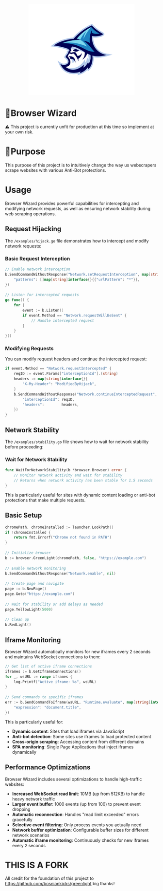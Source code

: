<p align="center">
  <img src="./logo.png" height="300" width="350" alt="Browser Wizard Logo" />
</p>

# 🔗Browser Wizard

⚠️ This project is currently unfit for production at this time so implement at your own risk.

# 🔗Purpose

This purpose of this project is to intuitively change the way us webscrapers scrape websites with various Anti-Bot protections.

# Usage

Browser Wizard provides powerful capabilities for intercepting and modifying network requests, as well as ensuring network stability during web scraping operations.

## Request Hijacking

The `/examples/hijack.go` file demonstrates how to intercept and modify network requests:

### Basic Request Interception

```go
// Enable network interception
b.SendCommandWithoutResponse("Network.setRequestInterception", map[string]interface{}{
    "patterns": []map[string]interface{}{{"urlPattern": "*"}},
})

// Listen for intercepted requests
go func() {
    for {
        event := b.Listen()
        if event.Method == "Network.requestWillBeSent" {
            // Handle intercepted request
        }
    }
}()
```

### Modifying Requests

You can modify request headers and continue the intercepted request:

```go
if event.Method == "Network.requestIntercepted" {
    reqID := event.Params["interceptionId"].(string)
    headers := map[string]interface{}{
        "X-My-Header": "ModifiedByHijack",
    }
    b.SendCommandWithoutResponse("Network.continueInterceptedRequest", map[string]interface{}{
        "interceptionId": reqID,
        "headers":        headers,
    })
}
```

## Network Stability

The `/examples/stability.go` file shows how to wait for network stability before proceeding:

### Wait for Network Stability

```go
func WaitForNetworkStability(b *browser.Browser) error {
    // Monitor network activity and wait for stability
    // Returns when network activity has been stable for 1.5 seconds
}
```

This is particularly useful for sites with dynamic content loading or anti-bot protections that make multiple requests.

## Basic Setup

```go
chromePath, chromeInstalled := launcher.LookPath()
if !chromeInstalled {
    return fmt.Errorf("Chrome not found in PATH")
}

// Initialize browser
b := browser.GreenLight(chromePath, false, "https://example.com")

// Enable network monitoring
b.SendCommandWithoutResponse("Network.enable", nil)

// Create page and navigate
page := b.NewPage()
page.Goto("https://example.com")

// Wait for stability or add delays as needed
page.YellowLight(5000)

// Clean up
b.RedLight()
```

## Iframe Monitoring

Browser Wizard automatically monitors for new iframes every 2 seconds and maintains WebSocket connections to them:

```go
// Get list of active iframe connections
iframes := b.GetIframeConnections()
for _, wsURL := range iframes {
    log.Printf("Active iframe: %s", wsURL)
}

// Send commands to specific iframes
err := b.SendCommandToIframe(wsURL, "Runtime.evaluate", map[string]interface{}{
    "expression": "document.title",
})
```

This is particularly useful for:

-   **Dynamic content**: Sites that load iframes via JavaScript
-   **Anti-bot detection**: Some sites use iframes to load protected content
-   **Cross-origin scraping**: Accessing content from different domains
-   **SPA monitoring**: Single Page Applications that inject iframes dynamically

## Performance Optimizations

Browser Wizard includes several optimizations to handle high-traffic websites:

-   **Increased WebSocket read limit**: 10MB (up from 512KB) to handle heavy network traffic
-   **Larger event buffer**: 1000 events (up from 100) to prevent event dropping
-   **Automatic reconnection**: Handles "read limit exceeded" errors gracefully
-   **Selective event filtering**: Only process events you actually need
-   **Network buffer optimization**: Configurable buffer sizes for different network scenarios
-   **Automatic iframe monitoring**: Continuously checks for new iframes every 2 seconds

# THIS IS A FORK

All credit for the foundation of this project to https://github.com/bosniankicks/greenlight big thanks!
